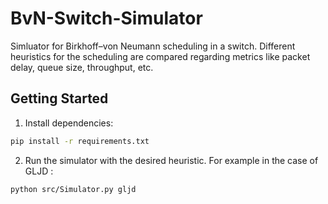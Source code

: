 # BvN-Switch-Simulator

Simluator for Birkhoff–von Neumann scheduling in a switch. Different heuristics for the scheduling are compared regarding metrics like packet delay, queue size, throughput, etc.

## Getting Started
  1) Install dependencies:
  ```bash
  pip install -r requirements.txt
  ```
  2) Run the simulator with the desired heuristic. For example in the case of GLJD :
  ```bash
  python src/Simulator.py gljd
  ```
